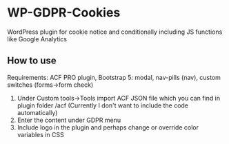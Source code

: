 # WP-GDPR-Cookies

WordPress plugin for cookie notice and conditionally including JS functions like Google Analytics

## How to use

Requirements: ACF PRO plugin, Bootstrap 5: modal, nav-pills (nav), custom switches (forms->form check)

1. Under Custom tools->Tools import ACF JSON file which you can find in plugin folder /acf (Currently I don't want to include the code automatically)
2. Enter the content under GDPR menu
3. Include logo in the plugin and perhaps change or override color variables in CSS
